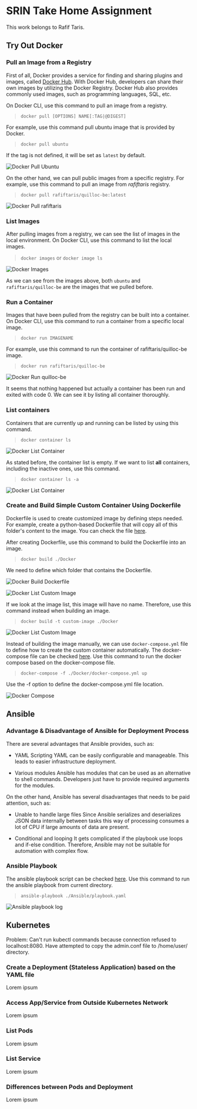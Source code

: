 # SRIN Take Home Assignment

This work belongs to Rafif Taris.

## Try Out Docker

### Pull an Image from a Registry

First of all, Docker provides a service for finding and sharing plugins and images, called [Docker Hub](https://hub.docker.com/). With Docker Hub, developers can share their own images by utilizing the Docker Registry. Docker Hub also provides commonly used images, such as programming languages, SQL, etc.


On Docker CLI, use this command to pull an image from a registry.

> `docker pull [OPTIONS] NAME[:TAG|@DIGEST]`


For example, use this command pull ubuntu image that is provided by Docker.

> `docker pull ubuntu`

If the tag is not defined, it will be set as `latest` by default.

![Docker Pull Ubuntu](./images/docker_pull_ubuntu.png)


On the other hand, we can pull public images from a specific registry. For example, use this command to pull an image from *rafiftaris* registry.

> `docker pull rafiftaris/quilloc-be:latest`

![Docker Pull rafiftaris](./images/docker_pull_rafiftaris.png)


### List Images

After pulling images from a registry, we can see the list of images in the local environment. On Docker CLI, use this command to list the local images.

> `docker images` or `docker image ls`

![Docker Images](./images/docker_images.png)

As we can see from the images above, both `ubuntu` and `rafiftaris/quilloc-be` are the images that we pulled before.

### Run a Container

Images that have been pulled from the registry can be built into a container. On Docker CLI, use this command to run a container from a specific local image.

> `docker run IMAGENAME`

For example, use this command to run the container of rafiftaris/quilloc-be image.

> `docker run rafiftaris/quilloc-be`

![Docker Run quilloc-be](./images/docker_run_container.png)

It seems that nothing happened but actually a container has been run and exited with code 0. We can see it by listing all container thoroughly.

### List containers

Containers that are currently up and running can be listed by using this command.

> `docker container ls`

![Docker List Container](./images/docker_container_ls.png)

As stated before, the container list is empty. If we want to list **all** containers, including the inactive ones, use this command.

> `docker container ls -a`

![Docker List Container](./images/docker_container_lsa.png)


### Create and Build Simple Custom Container Using Dockerfile

Dockerfile is used to create customized image by defining steps needed. For example, create a python-based Dockerfile that will copy all of this folder's content to the image. You can check the file [here](./Docker/Dockerfile).

After creating Dockerfile, use this command to build the Dockerfile into an image.

> `docker build ./Docker`

We need to define which folder that contains the Dockerfile.

![Docker Build Dockerfile](./images/docker_build_dockerfile.png)

![Docker List Custom Image](./images/docker_custom_1.png)

If we look at the image list, this image will have no name. Therefore, use this command instead when building an image.

> `docker build -t custom-image ./Docker`

![Docker List Custom Image](./images/docker_custom_2.png)

Instead of building the image manually, we can use `docker-compose.yml` file to define how to create the custom container automatically. The docker-compose file can be checked [here](./Docker/docker-compose.yml). Use this command to run the docker compose based on the docker-compose file.

> `docker-compose -f ./Docker/docker-compose.yml up`

Use the -f option to define the docker-compose.yml file location.

![Docker Compose](./images/docker_compose.png)


## Ansible

### Advantage & Disadvantage of Ansible for Deployment Process

There are several advantages that Ansible provides, such as:
- YAML Scripting
YAML can be easily configurable and manageable. This leads to easier infrastructure deployment.

- Various modules
Ansible has modules that can be used as an alternative to shell commands. Developers just have to provide required arguments for the modules.


On the other hand, Ansible has several disadvantages that needs to be paid attention, such as:

- Unable to handle large files
Since Ansible serializes and deserializes JSON data internally between tasks this way of processing consumes a lot of CPU if large amounts of data are present.

- Conditional and looping
It gets complicated if the playbook use loops and if-else condition. Therefore, Ansible may not be suitable for automation with complex flow.

### Ansible Playbook

The ansible playbook script can be checked [here](Ansible/playbook.yaml). Use this command to run the ansible playbook from current directory.

> `ansible-playbook ./Ansible/playbook.yaml`

![Ansible playbook log](./images/ansible_playbook.png)


## Kubernetes

Problem: Can't run kubectl commands because connection refused to localhost:8080. Have attempted to copy the admin.conf file to /home/user/ directory.

### Create a Deployment (Stateless Application) based on the YAML file

Lorem ipsum


### Access App/Service from Outside Kubernetes Network

Lorem ipsum


### List Pods

Lorem ipsum


### List Service

Lorem ipsum


### Differences between Pods and Deployment

Lorem ipsum
